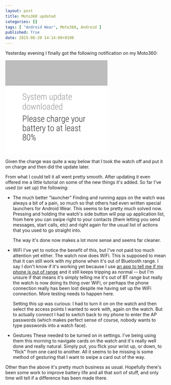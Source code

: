 ```yaml
---
layout: post
title: Moto360 updated
categories: []
tags: [ "Android Wear", Moto360, Android ]
published: True
date: 2015-06-20 14:14:09+0100
---
```


Yesterday evening I finally got the following notification on my Moto360:

![Moto360 Update Notification](/attachments/2015/06/20/Moto360Update.png)

Given the charge was quite a way below that I took the watch off and put it
on charge and then did the update later.

From what I could tell it all went pretty smooth. After updating it even
offered me a little tutorial on some of the new things it's added. So far
I've used (or set up) the following:

* The much better "launcher"
  Finding and running apps on the watch was always a bit of a pain, so much so
  that others had even written special launchers for Android Wear. This seems
  to be pretty much solved now. Pressing and holding the watch's side button
  will pop up application list, from here you can swipe right to your
  contacts (them letting you send messages, start calls, etc) and right again
  for the usual list of actions that you used to go straight into.

  The way it's done now makes a lot more sense and seems far cleaner.

* WiFi
  I've yet to notice the benefit of this, but I've not paid too much attention
  yet either. The watch now does WiFi. This is supposed to mean that it can
  still work with my phone when it's out of Bluetooth range. I say I don't know
  if it's working yet because I use [an app to tell me if my phone is out of
  range](https://play.google.com/store/apps/details?id=com.derfreimann.wear.widgets.miniconnectionnotifier&hl=en_GB)
  and it still keeps tripping as normal -- but I'm unsure if that means
  it's simply telling me it's out of BT range but really the watch is now
  doing its thing over WiFi, or perhaps the phone connection really has been
  lost despite me having set up the WiFi connection. More testing needs to
  happen here.

  Setting this up was curious: I had to turn it on on the watch and then
  select the access points I wanted to work with, again on the watch. But to
  actually connect I had to switch back to my phone to enter the AP passwords
  (which makes perfect sense of course, nobody wants to type passwords into
  a watch face).

* Gestures
  These needed to be turned on in settings. I've being using them this morning
  to navigate cards on the watch and it's really well done and really natural.
  Simply put, you flick your wrist up, or down, to "flick" from one card to
  another. All it seems to be missing is some method of gesturing that I want
  to swipe a card out of the way.

Other than the above it's pretty much business as usual. Hopefully there's
been some work to improve battery life and all that sort of stuff, and only
time will tell if a difference has been made there.